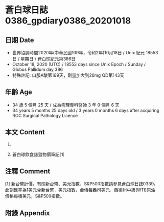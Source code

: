 [_metadata_:encoding]: - "utf-8"
[_metadata_:language]: - "zh-Hant-TW"
[_metadata_:fileformat]: - "markdown"
[_metadata_:MIME_type]: - "text/plain"
[_metadata_:markdown_version]: - "commonmark version 0.29"
[_metadata_:markdown_spec]: - "https://spec.commonmark.org/0.29/"

# 蒼白球日誌0386_gpdiary0386_20201018 #

## 日期 Date ##

* 世界協調時間2020年(中華民國109年，令和2年)10月18日 / Unix 紀元 18553 日 / 星期日 / 蒼白球紀元第386日
* October 18, 2020 (UTC) / 18553 days since Unix Epoch / Sunday / Globus Pallidum day 386
* 特殊註記: 口服A酸第169天，劑量加大到20mg QD第143天

## 年齡 Age ##

* 34 歲 5 個月 25 天 / 成為病理專科醫師 3 年 0 個月 6 天
* 34 years 5 months 25 days old / 3 years 0 months 6 days after acquiring ROC Surgical Pathology Licence

## 本文 Content ##

1. 

    
2. 蒼白球飲食誌暨物價筆記[1]

    

## 注釋 Comment ##

[1] 新台幣計價。有關新台幣、美元指數、S&P500指數請參見蒼白球日誌0339。此刻匯率為1美元兌新台幣，美元指數，金價每盎司美元，西德州中級(WTI)原油價格每桶美元，S&P500指數。



## 附錄 Appendix ##

